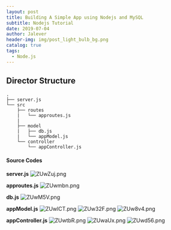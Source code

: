 ```yaml
---
layout: post
title: Building A Simple App using Nodejs and MySQL
subtitle: Nodejs Tutorial
date: 2019-07-04
author: Jalever
header-img: img/post_light_bulb_bg.png
catalog: true
tags:
  - Node.js
---
```


## Director Structure
```text
.
├── server.js
└── src
    ├── routes
    |   └── approutes.js
    |   
    ├── model
    |   ├── db.js
    |   └── appModel.js
    └── controller
        └── appController.js

```
#### Source Codes

<strong>server.js</strong>
![ZUwZuj.png](https://s2.ax1x.com/2019/07/04/ZUwZuj.png)

<strong>approutes.js</strong>
![ZUwmbn.png](https://s2.ax1x.com/2019/07/04/ZUwmbn.png)

<strong>db.js</strong>
![ZUwM5V.png](https://s2.ax1x.com/2019/07/04/ZUwM5V.png)

<strong>appModel.js</strong>
![ZUwlCT.png](https://s2.ax1x.com/2019/07/04/ZUwlCT.png)
![ZUw32F.png](https://s2.ax1x.com/2019/07/04/ZUw32F.png)
![ZUw8v4.png](https://s2.ax1x.com/2019/07/04/ZUw8v4.png)

<strong>appController.js</strong>
![ZUwtbR.png](https://s2.ax1x.com/2019/07/04/ZUwtbR.png)
![ZUwaUx.png](https://s2.ax1x.com/2019/07/04/ZUwaUx.png)
![ZUwd56.png](https://s2.ax1x.com/2019/07/04/ZUwd56.png)
